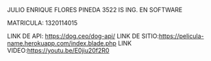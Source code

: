 JULIO ENRIQUE FLORES PINEDA 
3522 IS    ING. EN SOFTWARE

MATRICULA:  1320114015

LINK DE API: https://dog.ceo/dog-api/
LINK DE SITIO:https://pelicula-name.herokuapp.com/index.blade.php
LINK VIDEO:https://youtu.be/E0jiu20f2R0
